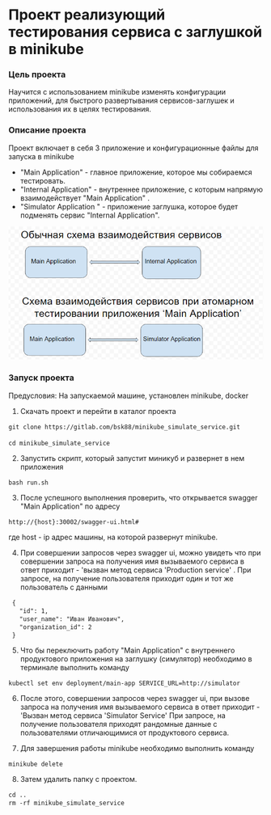 # Проект реализующий тестирования сервиса с заглушкой в minikube

### Цель проекта 

Научится с использованием minikube изменять конфигурации  приложений, для быстрого развертывания сервисов-заглушек и использования их в целях тестирования.   

### Описание проекта 

Проект включает в себя 3 приложение и конфигурационные файлы для запуска в minikube 
 * "Main Application" - главное приложение, которое мы собираемся тестировать.
 * "Internal Application" - внутреннее приложение, с которым напрямую взаимодействует "Main Application" . 
 * "Simulator Application " - приложение заглушка, которое будет подменять сервис "Internal Application".
 
  

  ![Alt text](src/services_schema.png?raw=true "")



### Запуск проекта

  Предусловия: На запускаемой машине, установлен minikube, docker 
   
  1. Скачать проект  и перейти в каталог проекта
    

    git clone https://gitlab.com/bsk88/minikube_simulate_service.git 

    cd minikube_simulate_service


  2. Запустить скрипт, который запустит миникуб и развернет в нем приложения
     
     
    bash run.sh


  3. После успешного выполнения проверить, что открывается swagger "Main Application" по адресу 
   
       
       
    http://{host}:30002/swagger-ui.html#

       
   где  host - ip адрес машины, на которой развернут minikube.
   
   4. При совершении запросов через swagger ui, можно увидеть что при совершении запроса на получения имя вызываемого сервиса в ответ приходит - 'вызван метод сервиса 'Production service' .
     При запросе, на получение пользователя приходит один и тот же пользователь с данными 
     
     
     {
       "id": 1,
       "user_name": "Иван Иванович",
       "organization_id": 2
     }


    
   5. Что бы переключить работу "Main Application" с внутреннего  продуктового приложения на заглушку (симулятор) необходимо в терминале выполнить команду 

          
         
    kubectl set env deployment/main-app SERVICE_URL=http://simulator
          
    
   6. После этого, совершении запросов через swagger ui, при вызове  запроса на получения имя вызываемого сервиса в ответ приходит - 'Вызван метод сервиса 'Simulator Service' 
   При запросе, на получение пользователя приходят рандомные данные с пользователями отличающимися от  продуктового сервиса.
   
   7. Для завершения работы minikube необходимо выполнить команду 
   
       
    minikube delete 
       
   8. Затем удалить папку с проектом.
   
    cd ..
    rm -rf minikube_simulate_service                
          
    

    
